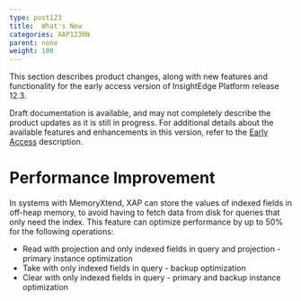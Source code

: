 ```yaml
---
type: post123
title:  What's New
categories: XAP123RN
parent: none
weight: 100
---
```


This section describes product changes, along with new features and functionality for the early access version of InsightEdge Platform release 12.3.

Draft documentation is available, and may not completely describe the product updates as it is still in progress. For additional details about the available features and enhancements in this version, refer to the  [Early Access](/early_access/index.html) description.

# Performance Improvement

In systems with MemoryXtend, XAP can store the values of indexed fields in off-heap memory, to avoid having to fetch data from disk for queries that only need the index. This feature can optimize performance by up to 50% for the following operations:

- Read with projection and only indexed fields in query and projection - primary instance optimization
- Take with only indexed fields in query - backup optimization
- Clear with only indexed fields in query - primary and backup instance optimization